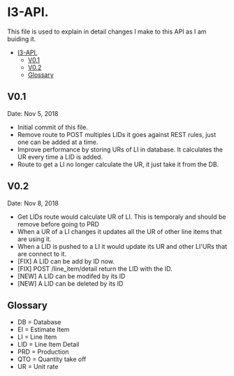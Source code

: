 # I3-API.
This file is used to explain in detail changes I make to this API as I am buiding it.

<!-- TOC -->

- [I3-API.](#i3-api)
  - [V0.1](#v01)
  - [V0.2](#v02)
  - [Glossary](#glossary)

<!-- /TOC -->

## V0.1
Date: Nov 5, 2018

* Initial commit of this file.
* Remove route to POST multiples LIDs it goes against REST rules, just one can be added at a time.
* Improve performance by storing URs of LI in database. It calculates the UR every time a LID is added.
* Route to get a LI no longer calculate the UR, it just take it from the DB.

## V0.2
Date: Nov 8, 2018

* Get LIDs route would calculate UR of LI. This is temporaly and should be remove before going to PRD
* When a UR of a LI changes it updates all the UR of other line items that are using it.
* When a LID is pushed to a LI it would update its UR and other LI'URs that are connect to it.
* [FIX] A LID can be add by ID now.
* [FIX] POST /line_item/detail return the LID with the ID.
* [NEW] A LID can be modifed by its ID
* [NEW] A LID can be deleted by its ID

## Glossary

* DB = Database
* EI = Estimate Item
* LI = Line Item
* LID = Line Item Detail
* PRD = Production
* QTO = Quantity take off
* UR = Unit rate

